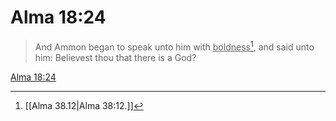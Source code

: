 # Alma 18:24

> And Ammon began to speak unto him with <u>boldness</u>[^a], and said unto him: Believest thou that there is a God?

[Alma 18:24](https://www.churchofjesuschrist.org/study/scriptures/bofm/alma/18?lang=eng&id=p24#p24)


[^a]: [[Alma 38.12|Alma 38:12.]]

